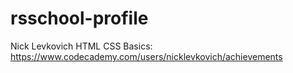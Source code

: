 # rsschool-profile
Nick Levkovich
HTML CSS Basics: https://www.codecademy.com/users/nicklevkovich/achievements
